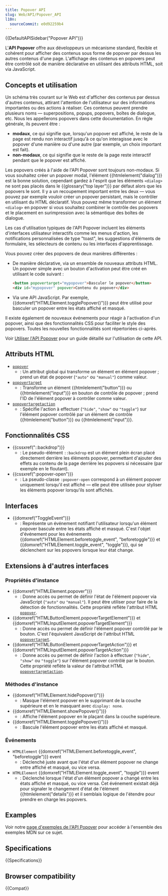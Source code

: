 ```yaml
---
title: Popover API
slug: Web/API/Popover_API
l10n:
  sourceCommit: e0d92259b4
---
```


{{DefaultAPISidebar("Popover API")}}

L'**API Popover** offre aux développeurs un mécanisme standard, flexible et cohérent pour afficher des contenus sous forme de popover par dessus les autres contenus d'une page. L'affichage des contenus en popovers peut être contrôlé soit de manière déclarative en utilisant des attributs HTML, soit via JavaScript.

## Concepts et utilisation

Un schéma très courant sur le Web est d'afficher des contenus par dessus d'autres contenus, attirant l'attention de l'utilisateur sur des informations importantes ou des actions à réaliser. Ces contenus peuvent prendre plusieurs noms — superpositions, popups, popovers, boîtes de dialogue, etc. Nous les appellerons popovers dans cette documentation. En règle générale, ils peuvent être :

- **modaux**, ce qui signifie que, lorsqu'un popover est affiché, le reste de la page est rendu non interactif jusqu'à ce qu'on interagisse avec le popover d'une manière ou d'une autre (par exemple, un choix important est fait).
- **non-modaux**, ce qui signifie que le reste de la page reste interactif pendant que le popover est affiché.

Les popovers créés à l'aide de l'API Popover sont toujours non-modaux. Si vous souhaitez créer un popover modal, l'élément {{htmlelement("dialog")}} est la bonne solution, cependant gardez à l'esprit que les éléments `<dialog>` ne sont pas placés dans le {{glossary("top layer")}} par défaut alors que les popovers le sont. Il y a un recoupement important entre les deux — vous pouvez par exemple vouloir créer un popover persistant, mais le contrôler en utilisant du HTML déclaratif. Vous pouvez même transformer un élément `<dialog>` en popover si vous souhaitez combiner le contrôle des popovers et le placement en surimpression avec la sémantique des boîtes de dialogue.

Les cas d'utilisation typiques de l'API Popover incluent les éléments d'interfaces utilisateur interactifs comme les menus d'action, les notifications personnalisées de type "toast", les suggestions d'éléments de formulaire, les sélecteurs de contenu ou les interfaces d'apprentissage.

Vous pouvez créer des popovers de deux manières différentes :

- De manière déclarative, via un ensemble de nouveaux attributs HTML. Un popover simple avec un bouton d'activation peut être créé en utilisant le code suivant :

  ```html
  <button popovertarget="mypopover">Basculer le popover</button>
  <div id="mypopover" popover>Contenu du popover</div>
  ```

- Via une API JavaScript. Par exemple, {{domxref("HTMLElement.togglePopover()")}} peut être utilisé pour basculer un popover entre les états affiché et masqué.

Il existe également de nouveaux événements pour réagir à l'activation d'un popover, ainsi que des fonctionnalités CSS pour faciliter le style des popovers. Toutes les nouvelles fonctionnalités sont répertoriées ci-après.

Voir [Utiliser l'API Popover](/fr/docs/Web/API/Popover_API/Using) pour un guide détaillé sur l'utilisation de cette API.

## Attributs HTML

- [`popover`](/fr/docs/Web/HTML/Global_attributes/popover)
  - : Un attribut global qui transforme un élément en élément popover ; prend un état de popover (`"auto"` ou `"manual"`) comme valeur.
- [`popovertarget`](/fr/docs/Web/HTML/Element/button#popovertarget)
  - : Transforme un élément {{htmlelement("button")}} ou {{htmlelement("input")}} en bouton de contrôle de popover ; prend l'ID de l'élément popover à contrôler comme valeur.
- [`popovertargetaction`](/fr/docs/Web/HTML/Element/button#popovertargetaction)
  - : Spécifie l'action à effectuer (`"hide"`, `"show"` ou `"toggle"`) sur l'élément popover contrôlé par un élément de contrôle {{htmlelement("button")}} ou {{htmlelement("input")}}.

## Fonctionnalités CSS

- {{cssxref("::backdrop")}}
  - : Le pseudo-élément `::backdrop` est un élément plein écran placé directement derrière les éléments popover, permettant d'ajouter des effets au contenu de la page derrière les popovers si nécessaire (par exemple en le floutant).
- {{cssxref(":popover-open")}}
  - : La pseudo-classe `:popover-open` correspond à un élément popover uniquement lorsqu'il est affiché — elle peut être utilisée pour styliser les éléments popover lorsqu'ils sont affichés.

## Interfaces

- {{domxref("ToggleEvent")}}
  - : Représente un événement notifiant l'utilisateur lorsqu'un élément popover bascule entre les états affiché et masqué. C'est l'objet d'événement pour les événements {{domxref("HTMLElement.beforetoggle_event", "beforetoggle")}} et {{domxref("HTMLElement.toggle_event", "toggle")}}, qui se déclenchent sur les popovers lorsque leur état change.

## Extensions à d'autres interfaces

### Propriétés d'instance

- {{domxref("HTMLElement.popover")}}
  - : Donne accès ou permet de définir l'état de l'élément popover via JavaScript (`"auto"` ou `"manual"`). Il peut être utiliser pour faire de la détection de fonctionnalités. Cette propriété reflète l'attribut HTML [`popover`](/fr/docs/Web/HTML/Global_attributes/popover).
- {{domxref("HTMLButtonElement.popoverTargetElement")}} et {{domxref("HTMLInputElement.popoverTargetElement")}}
  - : Donne accès ou permet de définir l'élément popover contrôlé par le bouton. C'est l'équivalent JavaScript de l'attribut HTML [`popovertarget`](/fr/docs/Web/HTML/Element/button#popovertarget).
- {{domxref("HTMLButtonElement.popoverTargetAction")}} et {{domxref("HTMLInputElement.popoverTargetAction")}}
  - : Donne accès ou permet de définir l'action à effectuer (`"hide"`, `"show"` ou `"toggle"`) sur l'élément popover contrôlé par le bouton. Cette propriété reflète la valeur de l'attribut HTML [`popovertargetaction`](/fr/docs/Web/HTML/Element/button#popovertargetaction).

### Méthodes d'instance

- {{domxref("HTMLElement.hidePopover()")}}
  - : Masque l'élément popover en le supprimant de la couche supérieure et en le masquant avec `display: none`.
- {{domxref("HTMLElement.showPopover()")}}
  - : Affiche l'élément popover en le plaçant dans la couche supérieure.
- {{domxref("HTMLElement.togglePopover()")}}
  - : Bascule l'élément popover entre les états affiché et masqué.

### Événements

- `HTMLElement` {{domxref("HTMLElement.beforetoggle_event", "beforetoggle")}} event
  - : Déclenché juste avant que l'état d'un élément popover ne change entre affiché et masqué, ou vice versa.
- `HTMLElement` {{domxref("HTMLElement.toggle_event", "toggle")}} event
  - : Déclenché lorsque l'état d'un élément popover a changé entre les états affiché et masqué, ou vice versa. Cet événement existait déjà pour signaler le changement d'état de l'élément {{htmlelement("details")}} et il semblais logique de l'étendre pour prendre en charge les popovers.

## Examples

Voir notre [page d'exemples de l'API Popover](https://mdn.github.io/dom-examples/popover-api/) pour accéder à l'ensemble des exemples MDN sur ce sujet.

## Specifications

{{Specifications}}

## Browser compatibility

{{Compat}}
